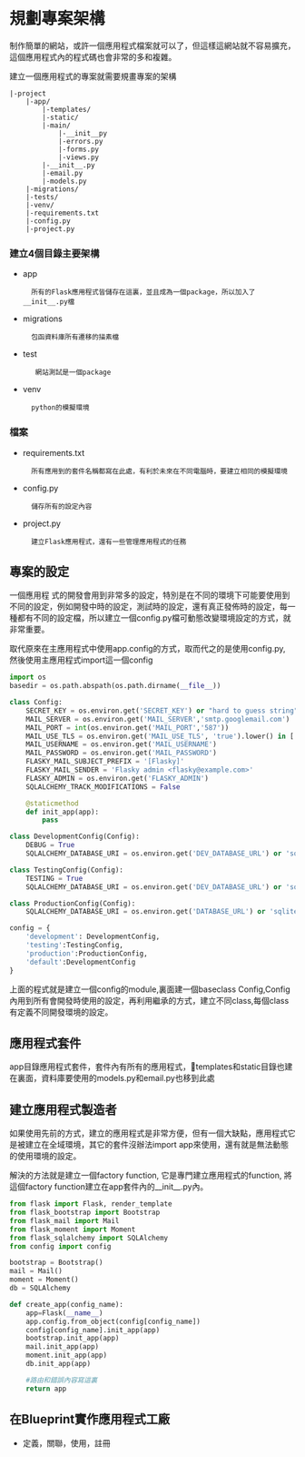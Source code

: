 # 規劃專案架構
制作簡單的網站，或許一個應用程式檔案就可以了，但這樣這網站就不容易擴充，這個應用程式內的程式碼也會非常的多和複雜。

建立一個應用程式的專案就需要規畫專案的架構

```
|-project
	|-app/
		|-templates/
		|-static/
		|-main/
			|-__init__py
			|-errors.py
			|-forms.py
			|-views.py
		|-__init__.py
		|-email.py
		|-models.py
	|-migrations/
	|-tests/
	|-venv/
	|-requirements.txt
	|-config.py
	|-project.py
```

### 建立4個目錄主要架構
- app 

		所有的Flask應用程式皆儲存在這裏，並且成為一個package，所以加入了__init__.py檔
	
- migrations

		包函資料庫所有遷移的描素檔

- test

		 網站測試是一個package

- venv 

		python的模擬環境
		
### 檔案
- requirements.txt

		所有應用到的套件名稱都寫在此處，有利於未來在不同電腦時，要建立相同的模擬環境
		
- config.py 

		儲存所有的設定內容
		
- project.py

		建立Flask應用程式，還有一些管理應用程式的任務

## 專案的設定

一個應用程	式的開發會用到非常多的設定，特別是在不同的環境下可能要使用到不同的設定，例如開發中時的設定，測試時的設定，還有真正發佈時的設定，每一種都有不同的設定檔，所以建立一個config.py檔可動態改變環境設定的方式，就非常重要。

取代原來在主應用程式中使用app.config的方式，取而代之的是使用config.py, 然後使用主應用程式import這一個config

```python
import os
basedir = os.path.abspath(os.path.dirname(__file__))

class Config:
    SECRET_KEY = os.environ.get('SECRET_KEY') or "hard to guess string"
    MAIL_SERVER = os.environ.get('MAIL_SERVER','smtp.googlemail.com')
    MAIL_PORT = int(os.environ.get('MAIL_PORT','587'))
    MAIL_USE_TLS = os.environ.get('MAIL_USE_TLS', 'true').lower() in ['true','on','1']
    MAIL_USERNAME = os.environ.get('MAIL_USERNAME')
    MAIL_PASSWORD = os.environ.get('MAIL_PASSWORD')
    FLASKY_MAIL_SUBJECT_PREFIX = '[Flasky]'
    FLASKY_MAIL_SENDER = 'Flasky admin <flasky@example.com>'
    FLASKY_ADMIN = os.environ.get('FLASKY_ADMIN')
    SQLALCHEMY_TRACK_MODIFICATIONS = False

    @staticmethod
    def init_app(app):
        pass

class DevelopmentConfig(Config):
    DEBUG = True
    SQLALCHEMY_DATABASE_URI = os.environ.get('DEV_DATABASE_URL') or 'sqlite:///' + os.path.join(basedir, 'data-dev.sqlite')

class TestingConfig(Config):
    TESTING = True
    SQLALCHEMY_DATABASE_URI = os.environ.get('DEV_DATABASE_URL') or 'sqlite://'

class ProductionConfig(Config):
    SQLALCHEMY_DATABASE_URI = os.environ.get('DATABASE_URL') or 'sqlite:///' + os.path.join(basedir, 'data.sqlite')

config = {
    'development': DevelopmentConfig,
    'testing':TestingConfig,
    'production':ProductionConfig,
    'default':DevelopmentConfig
}
```

上面的程式就是建立一個config的module,裏面建一個baseclass Config,Config內用到所有會開發時使用的設定，再利用繼承的方式，建立不同class,每個class有定義不同開發環境的設定。


## 應用程式套件

app目錄應用程式套件，套件內有所有的應用程式，templates和static目錄也建在裏面，資料庫要使用的models.py和email.py也移到此處

## 建立應用程式製造者

如果使用先前的方式，建立的應用程式是非常方便，但有一個大缺點，應用程式它是被建立在全域環境，其它的套件沒辦法import app來使用，還有就是無法動態的使用環境的設定。

解決的方法就是建立一個factory function, 它是專門建立應用程式的function, 將這個factory function建立在app套件內的__init__.py內。

```python
from flask import Flask, render_template
from flask_bootstrap import Bootstrap
from flask_mail import Mail
from flask_moment import Moment
from flask_sqlalchemy import SQLAlchemy
from config import config

bootstrap = Bootstrap()
mail = Mail()
moment = Moment()
db = SQLAlchemy

def create_app(config_name):
    app=Flask(__name__)
    app.config.from_object(config[config_name])
    config[config_name].init_app(app)
    bootstrap.init_app(app)
    mail.init_app(app)
    moment.init_app(app)
    db.init_app(app)

    #路由和錯誤內容寫這裏
    return app
```

## 在Blueprint實作應用程式工廠
- 定義，關聯，使用，註冊








